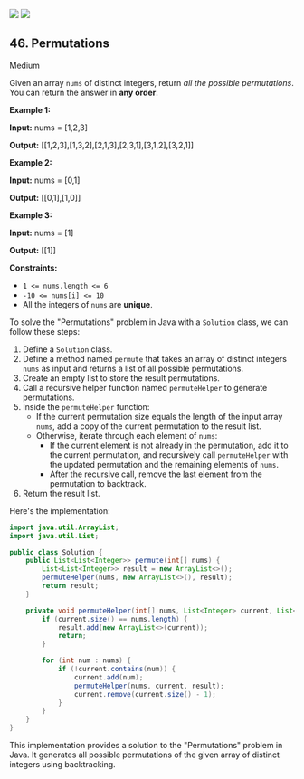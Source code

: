 [![](https://img.shields.io/github/stars/javadev/LeetCode-in-Java?label=Stars&style=flat-square)](https://github.com/javadev/LeetCode-in-Java)
[![](https://img.shields.io/github/forks/javadev/LeetCode-in-Java?label=Fork%20me%20on%20GitHub%20&style=flat-square)](https://github.com/javadev/LeetCode-in-Java/fork)

## 46\. Permutations

Medium

Given an array `nums` of distinct integers, return _all the possible permutations_. You can return the answer in **any order**.

**Example 1:**

**Input:** nums = [1,2,3]

**Output:** [[1,2,3],[1,3,2],[2,1,3],[2,3,1],[3,1,2],[3,2,1]] 

**Example 2:**

**Input:** nums = [0,1]

**Output:** [[0,1],[1,0]] 

**Example 3:**

**Input:** nums = [1]

**Output:** [[1]] 

**Constraints:**

*   `1 <= nums.length <= 6`
*   `-10 <= nums[i] <= 10`
*   All the integers of `nums` are **unique**.

To solve the "Permutations" problem in Java with a `Solution` class, we can follow these steps:

1. Define a `Solution` class.
2. Define a method named `permute` that takes an array of distinct integers `nums` as input and returns a list of all possible permutations.
3. Create an empty list to store the result permutations.
4. Call a recursive helper function named `permuteHelper` to generate permutations.
5. Inside the `permuteHelper` function:
   - If the current permutation size equals the length of the input array `nums`, add a copy of the current permutation to the result list.
   - Otherwise, iterate through each element of `nums`:
     - If the current element is not already in the permutation, add it to the current permutation, and recursively call `permuteHelper` with the updated permutation and the remaining elements of `nums`.
     - After the recursive call, remove the last element from the permutation to backtrack.
6. Return the result list.

Here's the implementation:

```java
import java.util.ArrayList;
import java.util.List;

public class Solution {
    public List<List<Integer>> permute(int[] nums) {
        List<List<Integer>> result = new ArrayList<>();
        permuteHelper(nums, new ArrayList<>(), result);
        return result;
    }

    private void permuteHelper(int[] nums, List<Integer> current, List<List<Integer>> result) {
        if (current.size() == nums.length) {
            result.add(new ArrayList<>(current));
            return;
        }

        for (int num : nums) {
            if (!current.contains(num)) {
                current.add(num);
                permuteHelper(nums, current, result);
                current.remove(current.size() - 1);
            }
        }
    }
}
```

This implementation provides a solution to the "Permutations" problem in Java. It generates all possible permutations of the given array of distinct integers using backtracking.